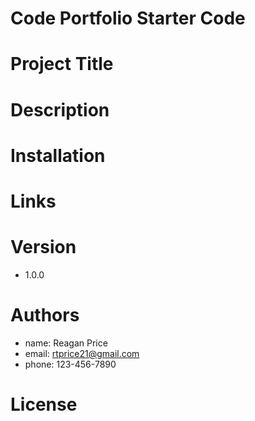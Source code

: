 # Code Portfolio Starter Code

# Project Title 


# Description



# Installation



# Links



# Version

- 1.0.0

# Authors

- name: Reagan Price
- email: rtprice21@gmail.com
- phone: 123-456-7890

# License


